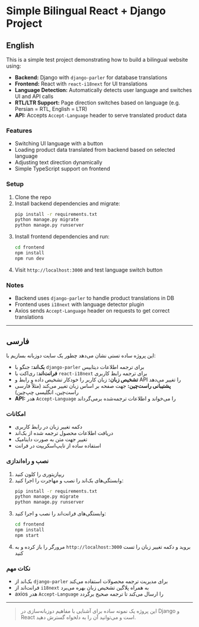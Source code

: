 # Simple Bilingual React + Django Project

## English

This is a simple test project demonstrating how to build a bilingual website using:

- **Backend:** Django with `django-parler` for database translations
- **Frontend:** React with `react-i18next` for UI translations
- **Language Detection:** Automatically detects user language and switches UI and API calls
- **RTL/LTR Support:** Page direction switches based on language (e.g. Persian = RTL, English = LTR)
- **API:** Accepts `Accept-Language` header to serve translated product data

### Features

- Switching UI language with a button
- Loading product data translated from backend based on selected language
- Adjusting text direction dynamically
- Simple TypeScript support on frontend

### Setup

1. Clone the repo  
2. Install backend dependencies and migrate:
    ```bash
    pip install -r requirements.txt
    python manage.py migrate
    python manage.py runserver
    ```
3. Install frontend dependencies and run:
    ```bash
    cd frontend
    npm install
    npm run dev
    ```
4. Visit `http://localhost:3000` and test language switch button

### Notes

- Backend uses `django-parler` to handle product translations in DB  
- Frontend uses `i18next` with language detector plugin  
- Axios sends `Accept-Language` header on requests to get correct translations

---

## فارسی

این پروژه ساده تستی نشان می‌دهد چطور یک سایت دوزبانه بسازیم با:

- **بک‌اند:** جنگو با `django-parler` برای ترجمه اطلاعات دیتابیس  
- **فرانت‌اند:** ری‌اکت با `react-i18next` برای ترجمه رابط کاربری  
- **تشخیص زبان:** زبان کاربر را خودکار تشخیص داده و رابط و API را تغییر می‌دهد  
- **پشتیبانی راست‌چین:** جهت صفحه بر اساس زبان تغییر می‌کند (مثلاً فارسی راست‌چین، انگلیسی چپ‌چین)  
- **API:** هدر `Accept-Language` را می‌خواند و اطلاعات ترجمه‌شده برمی‌گرداند

### امکانات

- دکمه تغییر زبان در رابط کاربری  
- دریافت اطلاعات محصول ترجمه شده از بک‌اند  
- تغییر جهت متن به صورت داینامیک  
- استفاده ساده از تایپ‌اسکریپت در فرانت

### نصب و راه‌اندازی

1. ریپازیتوری را کلون کنید  
2. وابستگی‌های بک‌اند را نصب و مهاجرت را اجرا کنید:
    ```bash
    pip install -r requirements.txt
    python manage.py migrate
    python manage.py runserver
    ```
3. وابستگی‌های فرانت‌اند را نصب و اجرا کنید:
    ```bash
    cd frontend
    npm install
    npm start
    ```
4. مرورگر را باز کرده و به `http://localhost:3000` بروید و دکمه تغییر زبان را تست کنید

### نکات مهم

- بک‌اند از `django-parler` برای مدیریت ترجمه محصولات استفاده می‌کند  
- فرانت‌اند از `i18next` به همراه پلاگین تشخیص زبان بهره می‌برد  
- axios هدر `Accept-Language` را ارسال می‌کند تا ترجمه صحیح برگردد

---

> این پروژه یک نمونه ساده برای آشنایی با مفاهیم دوزبانه‌سازی در Django و React است و می‌توانید آن را به دلخواه گسترش دهید.
